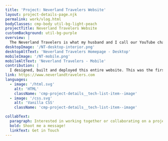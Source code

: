 ```yaml
---
title: 'Project: Neverland Travelers Website'
layout: project-details-page.njk
permalink: work/vlog.html
bodyClasses: cmp-body util-bg-light-peach
projectTitle: Neverland Travelers Website
customBackground: util-bg-purple
overview: |
  The Neverland Travelers is what my husband and I call our YouTube channel. We have vlogged our vacations, and I created a website to share upcoming trip information. The site contains photos, videos, contact information, and an &quot;About&quot; section as well.
desktopImage: '/NT-desktop-interior.png'
desktopAltText: 'Neverland Travelers Homepage - Desktop'
mobileImage: '/NT-mobile.png'
mobileAltText: 'Neverland Travelers - Mobile'
contribution: |
  I designed, built and deployed this entire website. This was the first website I created to implement everything I was learning on my own. I used as much HTML & CSS as I could, making sure the pages were responsive. I had never deployed a website before, so using GitHub Pages, I launched our site! There's plenty of room on this first project for me to refactor code to be more readable, and clean up the design and visual styles.
link: https://www.neverlandtravelers.com
languages: 
  - image: '/html.svg'
    alt: 'HTML'
    className: 'cmp-project-details__tech-list-item--image'
  - image: '/css.svg'
    alt: 'Vanilla CSS'
    className: 'cmp-project-details__tech-list-item--image'

collabText:
  paragraph: Interested in working together or collaborating on a project?
  bold: Shoot me a message!
  linkText: Get in Touch
---
```

 
